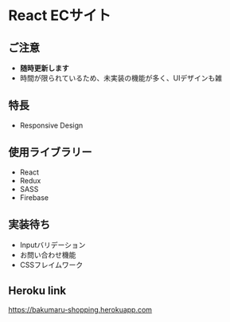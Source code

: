 # React ECサイト

## ご注意
* **随時更新します**
* 時間が限られているため、未実装の機能が多く、UIデザインも雑

## 特長
* Responsive Design

## 使用ライブラリー
* React
* Redux
* SASS
* Firebase

## 実装待ち
* Inputバリデーション
* お問い合わせ機能
* CSSフレイムワーク

## Heroku link
https://bakumaru-shopping.herokuapp.com
